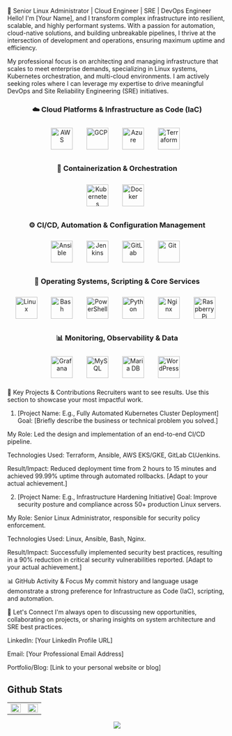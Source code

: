 🚀 Senior Linux Administrator | Cloud Engineer | SRE | DevOps Engineer <BR>
Hello! I'm [Your Name], and I transform complex infrastructure into resilient, scalable, and highly performant systems. With a passion for automation, cloud-native solutions, and building unbreakable pipelines, I thrive at the intersection of development and operations, ensuring maximum uptime and efficiency.

My professional focus is on architecting and managing infrastructure that scales to meet enterprise demands, specializing in Linux systems, Kubernetes orchestration, and multi-cloud environments. I am actively seeking roles where I can leverage my expertise to drive meaningful DevOps and Site Reliability Engineering (SRE) initiatives.

<div align="center"> <h3>☁️ Cloud Platforms & Infrastructure as Code (IaC)</h3> <a href="https://aws.amazon.com/" target="_blank"><img style="margin: 10px" src="https://profilinator.rishav.dev/skills-assets/amazonwebservices-original-wordmark.svg" alt="AWS" height="50" /></a>   <a href="https://cloud.google.com/" target="_blank"><img style="margin: 10px" src="https://profilinator.rishav.dev/skills-assets/google_cloud-icon.svg" alt="GCP" height="50" /></a>   <a href="https://azure.microsoft.com/en-in/" target="_blank"><img style="margin: 10px" src="https://profilinator.rishav.dev/skills-assets/microsoft_azure-icon.svg" alt="Azure" height="50" /></a>   <a href="https://www.terraform.io/" target="_blank"><img style="margin: 10px" src="https://profilinator.rishav.dev/skills-assets/terraformio-icon.svg" alt="Terraform" height="50" /></a>   </div>


<div align="center"> <h3>🐳 Containerization & Orchestration</h3> <a href="https://kubernetes.io/" target="_blank"><img style="margin: 10px" src="https://profilinator.rishav.dev/skills-assets/kubernetes-icon.svg" alt="Kubernetes" height="50" /></a>   <a href="https://www.docker.com/" target="_blank"><img style="margin: 10px" src="https://profilinator.rishav.dev/skills-assets/docker-original-wordmark.svg" alt="Docker" height="50" /></a>   </div>


<div align="center"> <h3>⚙️ CI/CD, Automation & Configuration Management</h3> <a href="https://www.ansible.com/" target="_blank"><img style="margin: 10px" src="https://profilinator.rishav.dev/skills-assets/ansible.png" alt="Ansible" height="50" /></a>   <a href="https://www.jenkins.io/" target="_blank"><img style="margin: 10px" src="https://profilinator.rishav.dev/skills-assets/jenkins-icon.svg" alt="Jenkins" height="50" /></a>   <a href="https://about.gitlab.com/" target="_blank"><img style="margin: 10px" src="https://profilinator.rishav.dev/skills-assets/gitlab.svg" alt="GitLab" height="50" /></a>   <a href="https://github.com/" target="_blank"><img style="margin: 10px" src="https://profilinator.rishav.dev/skills-assets/git-scm-icon.svg" alt="Git" height="50" /></a>   </div>


<div align="center"> <h3>🐧 Operating Systems, Scripting & Core Services</h3> <a href="https://www.linux.org/" target="_blank"><img style="margin: 10px" src="https://profilinator.rishav.dev/skills-assets/linux-original.svg" alt="Linux" height="50" /></a>   <a href="https://www.gnu.org/software/bash/" target="_blank"><img style="margin: 10px" src="https://profilinator.rishav.dev/skills-assets/gnu_bash-icon.svg" alt="Bash" height="50" /></a>   <a href="https://docs.microsoft.com/en-us/powershell/" target="_blank"><img style="margin: 10px" src="https://profilinator.rishav.dev/skills-assets/powershell.png" alt="PowerShell" height="50" /></a>   <a href="https://www.python.org/" target="_blank"><img style="margin: 10px" src="https://profilinator.rishav.dev/skills-assets/python-original.svg" alt="Python" height="50" /></a>   <a href="https://www.nginx.com/" target="_blank"><img style="margin: 10px" src="https://profilinator.rishav.dev/skills-assets/nginx-original.svg" alt="Nginx" height="50" /></a>   <a href="https://www.raspberrypi.org/" target="_blank"><img style="margin: 10px" src="https://profilinator.rishav.dev/skills-assets/raspberrypi.png" alt="Raspberry Pi" height="50" /></a>   </div>


<div align="center"> <h3>📊 Monitoring, Observability & Data</h3> <a href="https://grafana.com/" target="_blank"><img style="margin: 10px" src="https://profilinator.rishav.dev/skills-assets/grafana.png" alt="Grafana" height="50" /></a>   <a href="https://www.mysql.com/" target="_blank"><img style="margin: 10px" src="https://profilinator.rishav.dev/skills-assets/mysql-original-wordmark.svg" alt="MySQL" height="50" /></a>   <a href="https://mariadb.org/" target="_blank"><img style="margin: 10px" src="https://profilinator.rishav.dev/skills-assets/mariadb.png" alt="Maria DB" height="50" /></a>   <a href="https://wordpress.com/" target="_blank"><img style="margin: 10px" src="https://profilinator.rishav.dev/skills-assets/wordpress.png" alt="WordPress" height="50" /></a>   </div>

💼 Key Projects & Contributions
Recruiters want to see results. Use this section to showcase your most impactful work.

1. [Project Name: E.g., Fully Automated Kubernetes Cluster Deployment]
Goal: [Briefly describe the business or technical problem you solved.]

My Role: Led the design and implementation of an end-to-end CI/CD pipeline.

Technologies Used: Terraform, Ansible, AWS EKS/GKE, GitLab CI/Jenkins.

Result/Impact: Reduced deployment time from 2 hours to 15 minutes and achieved 99.99% uptime through automated rollbacks. [Adapt to your actual achievement.]

2. [Project Name: E.g., Infrastructure Hardening Initiative]
Goal: Improve security posture and compliance across 50+ production Linux servers.

My Role: Senior Linux Administrator, responsible for security policy enforcement.

Technologies Used: Linux, Ansible, Bash, Nginx.

Result/Impact: Successfully implemented security best practices, resulting in a 90% reduction in critical security vulnerabilities reported. [Adapt to your actual achievement.]

📊 GitHub Activity & Focus
My commit history and language usage demonstrate a strong preference for Infrastructure as Code (IaC), scripting, and automation.

🤝 Let's Connect
I'm always open to discussing new opportunities, collaborating on projects, or sharing insights on system architecture and SRE best practices.

LinkedIn: [Your LinkedIn Profile URL]

Email: [Your Professional Email Address]

Portfolio/Blog: [Link to your personal website or blog]

## Github Stats

<table><tr><td valign="top" width="50%">

<img src="https://github-readme-stats.vercel.app/api?username=sagarkunwarc&show_icons=true&count_private=true&hide_border=true" align="left" style="width: 100%" />

</td><td valign="top" width="50%">

<img src="https://github-readme-stats.vercel.app/api/top-langs/?username=sagarkunwarc&hide_border=true&layout=compact" align="left" style="width: 100%" />

</td></tr></table>


<div align="center">
<img src="https://komarev.com/ghpvc/?username=recarmona&&style=flat-square" align="center" />
</div>  
